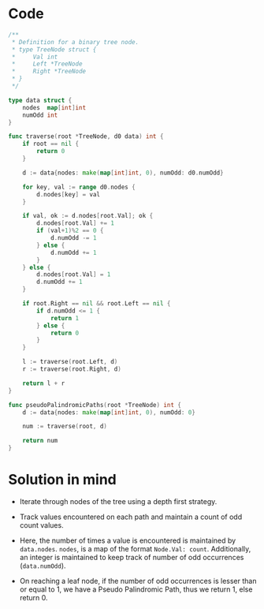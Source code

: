 Code
====

```go
/**
 * Definition for a binary tree node.
 * type TreeNode struct {
 *     Val int
 *     Left *TreeNode
 *     Right *TreeNode
 * }
 */

type data struct {
	nodes  map[int]int
	numOdd int
}

func traverse(root *TreeNode, d0 data) int {
	if root == nil {
		return 0
	}

	d := data{nodes: make(map[int]int, 0), numOdd: d0.numOdd}

	for key, val := range d0.nodes {
		d.nodes[key] = val
	}

	if val, ok := d.nodes[root.Val]; ok {
		d.nodes[root.Val] += 1
		if (val+1)%2 == 0 {
			d.numOdd -= 1
		} else {
			d.numOdd += 1
		}
	} else {
		d.nodes[root.Val] = 1
		d.numOdd += 1
	}

	if root.Right == nil && root.Left == nil {
		if d.numOdd <= 1 {
			return 1
		} else {
			return 0
		}
	}

	l := traverse(root.Left, d)
	r := traverse(root.Right, d)

	return l + r
}

func pseudoPalindromicPaths(root *TreeNode) int {
	d := data{nodes: make(map[int]int, 0), numOdd: 0}

	num := traverse(root, d)

	return num
}
```

Solution in mind
================

-	Iterate through nodes of the tree using a depth first strategy.

-	Track values encountered on each path and maintain a count of odd count values.

-	Here, the number of times a value is encountered is maintained by `data.nodes`. `nodes`, is a map of the format `Node.Val: count`. Additionally, an integer is maintained to keep track of number of odd occurrences (`data.numOdd`).

-	On reaching a leaf node, if the number of odd occurrences is lesser than or equal to 1, we have a Pseudo Palindromic Path, thus we return 1, else return 0.
